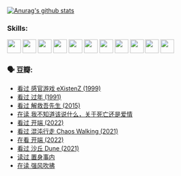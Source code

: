 
[![Anurag's github stats](https://github-readme-stats.vercel.app/api?username=w940853815)](https://github.com/anuraghazra/github-readme-stats)

### Skills:

<code><img height="32" src="https://cdn.jsdelivr.net/npm/simple-icons@v5/icons/python.svg"></code>
<code><img height="32" src="https://cdn.jsdelivr.net/npm/simple-icons@v5/icons/javascript.svg"></code>
<code><img height="32" src="https://cdn.jsdelivr.net/npm/simple-icons@v5/icons/django.svg"></code>
<code><img height="32" src="https://cdn.jsdelivr.net/npm/simple-icons@v5/icons/flask.svg"></code>
<code><img height="32" src="https://cdn.jsdelivr.net/npm/simple-icons@v5/icons/vuetify.svg"></code>
<code><img height="32" src="https://cdn.jsdelivr.net/npm/simple-icons@v5/icons/git.svg"></code>
<code><img height="32" src="https://cdn.jsdelivr.net/npm/simple-icons@v5/icons/docker.svg"></code>
<code><img height="32" src="https://cdn.jsdelivr.net/npm/simple-icons@v5/icons/postgresql.svg"></code>
<code><img height="32" src="https://cdn.jsdelivr.net/npm/simple-icons@v5/icons/elasticsearch.svg"></code>
<code><img height="32" src="https://cdn.jsdelivr.net/npm/simple-icons@v5/icons/macos.svg"></code>
<code><img height="32" src="https://cdn.jsdelivr.net/npm/simple-icons@v5/icons/linux.svg"></code>

### 🗣 豆瓣:

<!-- DOUBAN-ACTIVITIES:START -->
- [看过 感官游戏 eXistenZ‎ (1999)](https://www.douban.com/people/136069238/status/3748577364/?_i=43948091)
- [看过 过年‎ (1991)](https://www.douban.com/people/136069238/status/3747235967/?_i=43948091)
- [看过 解救吾先生‎ (2015)](https://www.douban.com/people/136069238/status/3744047085/?_i=43948091)
- [在读 我不知道该说什么，关于死亡还是爱情](https://www.douban.com/people/136069238/status/3742672820/?_i=43948091)
- [看过 开端‎ (2022)](https://www.douban.com/people/136069238/status/3737530861/?_i=43948091)
- [看过 混沌行走 Chaos Walking‎ (2021)](https://www.douban.com/people/136069238/status/3734828206/?_i=43948091)
- [在看 开端‎ (2022)](https://www.douban.com/people/136069238/status/3733533297/?_i=43948091)
- [看过 沙丘 Dune‎ (2021)](https://www.douban.com/people/136069238/status/3726869471/?_i=43948091)
- [读过 置身事内](https://www.douban.com/people/136069238/status/3726223867/?_i=43948091)
- [在读 强风吹拂](https://www.douban.com/people/136069238/status/3725395475/?_i=43948091)
<!-- DOUBAN-ACTIVITIES:END -->
<!--
**w940853815/w940853815** is a ✨ _special_ ✨ repository because its `README.md` (this file) appears on your GitHub profile.

Here are some ideas to get you started:

- 🔭 I’m currently working on ...
- 🌱 I’m currently learning ...
- 👯 I’m looking to collaborate on ...
- 🤔 I’m looking for help with ...
- 💬 Ask me about ...
- 📫 How to reach me: ...
- 😄 Pronouns: ...
- ⚡ Fun fact: ...
-->
